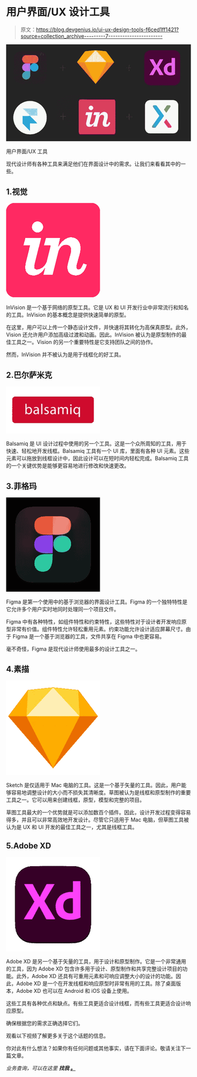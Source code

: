 # 用户界面/UX 设计工具

> 原文：<https://blog.devgenius.io/ui-ux-design-tools-f6ced1ff1421?source=collection_archive---------7----------------------->

![](img/19c0970846cc6fc74a91ae6b27240bca.png)

用户界面/UX 工具

现代设计师有各种工具来满足他们在界面设计中的需求。让我们来看看其中的一些。

## 1.视觉

![](img/2ae8d63ec085ac7faae764e3c47c6495.png)

InVision 是一个基于网络的原型工具。它是 UX 和 UI 开发行业中非常流行和知名的工具。InVision 的基本概念是提供快速简单的原型。

在这里，用户可以上传一个静态设计文件，并快速将其转化为高保真原型。此外，Vision 还允许用户添加高级过渡和动画。因此。InVision 被认为是原型制作的最佳工具之一。Vision 的另一个重要特性是它支持团队之间的协作。

然而，InVision 并不被认为是用于线框化的好工具。

## 2.巴尔萨米克

![](img/237e4a5c9e7fc0aed9835e7aa48353e1.png)

Balsamiq 是 UI 设计过程中使用的另一个工具。这是一个众所周知的工具，用于快速、轻松地开发线框。Balsamiq 工具有一个 UI 库，里面有各种 UI 元素。这些元素可以拖放到线框设计中，因此设计可以在短时间内轻松完成。Balsamiq 工具的一个关键优势是能够更容易地进行修改和快速更改。

## 3.菲格玛

![](img/a6e74cb9c21b2377eaf559cd056771e4.png)

Figma 是第一个使用中的基于浏览器的界面设计工具。Figma 的一个独特特性是它允许多个用户实时地同时处理同一个项目文件。

Figma 中有各种特性，如组件特性和约束特性，这些特性对于设计者开发响应原型非常有价值。组件特性允许轻松重用元素。约束功能允许设计适应屏幕尺寸。由于 Figma 是一个基于浏览器的工具，文件共享在 Figma 中也更容易。

毫不奇怪，Figma 是现代设计师使用最多的设计工具之一。

## 4.素描

![](img/c0c796b16769f39e142abc4c730deca9.png)

Sketch 是仅适用于 Mac 电脑的工具。这是一个基于矢量的工具。因此，用户能够容易地调整设计的大小而不损失其清晰度。草图被认为是线框和原型制作的重要工具之一。它可以用来创建线框，原型，模型和完整的项目。

草图工具最大的一个优势就是可以添加数百个插件。因此，设计开发过程变得容易得多，并且可以非常高效地开发设计。尽管它只适用于 Mac 电脑，但草图工具被认为是 UX 和 UI 开发的最佳工具之一，尤其是线框工具。

## 5.Adobe XD

![](img/f12cd002ffef0b3d00e50192c34c0160.png)

Adobe XD 是另一个基于矢量的工具，用于设计和原型制作。它是一个非常通用的工具，因为 Adobe XD 包含许多用于设计、原型制作和共享完整设计项目的功能。此外，Adobe XD 还具有可重用元素和可响应调整大小的设计的功能。因此，Adobe XD 是一个在开发线框和响应原型时非常有用的工具。除了桌面版本，Adobe XD 也可以在 Android 和 iOS 设备上使用。

这些工具有各种优点和缺点。有些工具更适合设计线框，而有些工具更适合设计响应原型。

确保根据您的需求正确选择它们。

观看以下视频了解更多关于这个话题的信息。

你对此有什么想法？如果你有任何问题或其他事实，请在下面评论。敬请关注下一篇文章。

*业务查询，可以在这里* ***找我* [***。***](https://linktr.ee/Chamod_Kavishka)**